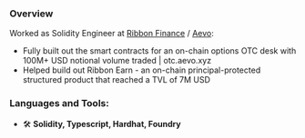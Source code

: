 <h3 align="left"> Overview</h3>

Worked as Solidity Engineer at [Ribbon Finance](https://www.ribbon.finance/) / [Aevo](https://www.aevo.xyz/):
- Fully built out the smart contracts for an on-chain options OTC desk with 100M+ USD notional volume traded | otc.aevo.xyz 
- Helped build out Ribbon Earn - an on-chain principal-protected structured product that reached a TVL of 7M USD

<h3 align="left">Languages and Tools:</h3>

- 🛠️ **Solidity, Typescript, Hardhat, Foundry**
